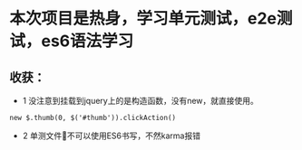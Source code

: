 # 本次项目是热身，学习单元测试，e2e测试，es6语法学习
## 收获：

* 1 没注意到挂载到jquery上的是构造函数，没有new，就直接使用。

`new $.thumb(0, $('#thumb')).clickAction()`

* 2 单测文件不可以使用ES6书写，不然karma报错

